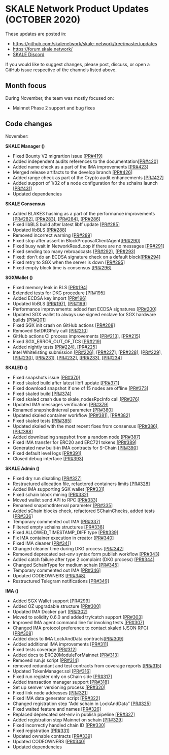 # SKALE Network Product Updates (OCTOBER 2020)

These updates are posted in: 

-   <https://github.com/skalenetwork/skale-network/tree/master/updates>
-   <https://forum.skale.network/>
-   [SKALE Discord](https://discord.gg/vvUtWJB)

If you would like to suggest changes, please post, discuss, or open a GitHub issue respective of the channels listed above.

## Month focus

During November, the team was mostly focused on:

-   Mainnet Phase 2 support and bug fixes


## Code changes

November:

**SKALE Manager ()**

-   Fixed Bounty V2 migrartion issue [\[PR#419\]](https://github.com/skalenetwork/skale-manager/pull/419)
-   Added independent audits references to the documentation[\[PR#420\]](https://github.com/skalenetwork/skale-manager/pull/420)
-   Added name check as a part of the IMA improvements [\[PR#423\]](https://github.com/skalenetwork/skale-manager/pull/423)
-   Merged release artifacts to the develop branch [\[PR#426\]](https://github.com/skalenetwork/skale-manager/pull/426)
-   Added range check as part of the Crypto audit enhancements [\[PR#427\]](https://github.com/skalenetwork/skale-manager/pull/427)
-   Added support of 1/32 of a node configuration for the schains launch [\[PR#431\]](https://github.com/skalenetwork/skale-manager/pull/431)
-   Updated dependencies

**SKALE Consensus**

-   Added BLAKE3 hashing as a part of the performance improvements [\[PR#282\]](https://github.com/skalenetwork/skale-consensus/pull/282), [\[PR#283\]](https://github.com/skalenetwork/skale-consensus/pull/283), [\[PR#284\]](https://github.com/skalenetwork/skale-consensus/pull/284), [\[PR#286\]](https://github.com/skalenetwork/skale-consensus/pull/286)
-   Fixed libBLS build after latest libff update [\[PR#285\]](https://github.com/skalenetwork/skale-consensus/pull/285)
-   Updated libBLS [\[PR#288\]](https://github.com/skalenetwork/skale-consensus/pull/288)
-   Removed incorrect warning [\[PR#289\]](https://github.com/skalenetwork/skale-consensus/pull/289)
-   Fixed stop after assert in BlockProposalClientAgent[\[PR#290\]](https://github.com/skalenetwork/skale-consensus/pull/290)
-   Fixed busy wait in NetworkReadLoop if there are no messages [\[PR#291\]](https://github.com/skalenetwork/skale-consensus/pull/291)
-   Fixed sending too many rebroadcasts [\[PR#292\]](https://github.com/skalenetwork/skale-consensus/pull/292), [\[PR#293\]](https://github.com/skalenetwork/skale-consensus/pull/293)
-   Fixed: don't do an ECDSA signature check on a default block[\[PR#294\]](https://github.com/skalenetwork/skale-consensus/pull/294)
-   Fixed retry to SGX when the server is down [\[PR#295\]](https://github.com/skalenetwork/skale-consensus/pull/295)
-   Fixed empty block time is consensus [\[PR#296\]](https://github.com/skalenetwork/skale-consensus/pull/296)

**SGXWallet ()**

-   Fixed memory leak in BLS [\[PR#194\]](https://github.com/skalenetwork/SGXWallet/pull/194)
-   Extended tests for DKG procedure [\[PR#195\]](https://github.com/skalenetwork/SGXWallet/pull/195)
-   Added ECDSA key import [\[PR#196\]](https://github.com/skalenetwork/SGXWallet/pull/196)
-   Updated libBLS [\[PR#197\]](https://github.com/skalenetwork/SGXWallet/pull/197), [\[PR#199\]](https://github.com/skalenetwork/SGXWallet/pull/199)
-   Performance improvements: added fast ECDSA signatures [\[PR#200\]](https://github.com/skalenetwork/SGXWallet/pull/200)
-   Updated SGX wallet to always use signed enclave for SGX hardware builds [\[PR#201\]](https://github.com/skalenetwork/SGXWallet/pull/201)
-   Fixed SGX init crash on GitHub actions [\[PR#208\]](https://github.com/skalenetwork/SGXWallet/pull/208)
-   Removed SetDKGPoly call [\[PR#210\]](https://github.com/skalenetwork/SGXWallet/pull/210)
-   GitHub actions CI process improvements [\[PR#213\]](https://github.com/skalenetwork/SGXWallet/pull/213), [\[PR#215\]](https://github.com/skalenetwork/SGXWallet/pull/215)
-   Fixed SGX_ERROR_OUT_OF_TCS  [\[PR#219\]](https://github.com/skalenetwork/SGXWallet/pull/219)
-   Added nightly tests  [\[PR#224\]](https://github.com/skalenetwork/SGXWallet/pull/224), [\[PR#225\]](https://github.com/skalenetwork/SGXWallet/pull/225)
-   Intel Whitelisting submission [\[PR#226\]](https://github.com/skalenetwork/SGXWallet/pull/226), [\[PR#227\]](https://github.com/skalenetwork/SGXWallet/pull/227), [\[PR#228\]](https://github.com/skalenetwork/SGXWallet/pull/228), [\[PR#229\]](https://github.com/skalenetwork/SGXWallet/pull/229), [\[PR#230\]](https://github.com/skalenetwork/SGXWallet/pull/230), [\[PR#231\]](https://github.com/skalenetwork/SGXWallet/pull/231), [\[PR#232\]](https://github.com/skalenetwork/SGXWallet/pull/232), [\[PR#233\]](https://github.com/skalenetwork/SGXWallet/pull/233), [\[PR#234\]](https://github.com/skalenetwork/SGXWallet/pull/234)

**SKALED ()**

-   Fixed snapshots issue [\[PR#370\]](https://github.com/skalenetwork/skaled/pull/370)
-   Fixed skaled build after latest libff update [\[PR#371\]](https://github.com/skalenetwork/skaled/pull/371)
-   Fixed download snapshot if one of 15 nodes are offline [\[PR#373\]](https://github.com/skalenetwork/skaled/pull/373)
-   Fixed skaled build [\[PR#374\]](https://github.com/skalenetwork/skaled/pull/374)
-   Fixed skaled crash due to skale_nodesRpcInfo call [\[PR#376\]](https://github.com/skalenetwork/skaled/pull/376)
-   Updated IMA messages verification [\[PR#379\]](https://github.com/skalenetwork/skaled/pull/379)
-   Renamed snapshotInterval parameter [\[PR#380\]](https://github.com/skalenetwork/skaled/pull/380)
-   Updated skaled container workflow [\[PR#381\]](https://github.com/skalenetwork/skaled/pull/381), [\[PR#382\]](https://github.com/skalenetwork/skaled/pull/382)
-   Fixed skaled tests [\[PR#385\]](https://github.com/skalenetwork/skaled/pull/385)
-   Updated skaled with the most recent fixes from consensus [\[PR#386\]](https://github.com/skalenetwork/skaled/pull/386), [\[PR#388\]](https://github.com/skalenetwork/skaled/pull/388)
-   Added downloading snapshot from a random node [\[PR#387\]](https://github.com/skalenetwork/skaled/pull/387)
-   Fixed IMA transfer for ERC20 and ERC721 tokens [\[PR#389\]](https://github.com/skalenetwork/skaled/pull/389)
-   Generated new built-in IMA contracts for S-Chain [\[PR#390\]](https://github.com/skalenetwork/skaled/pull/390)
-   Fixed default level logs [\[PR#391\]](https://github.com/skalenetwork/skaled/pull/391)
-   Closed debug interface [\[PR#393\]](https://github.com/skalenetwork/skaled/pull/393)

**SKALE Admin ()**

-   Fixed dry run disabling [\[PR#327\]](https://github.com/skalenetwork/skale-admin/pull/327)
-   Restructured allocation file, refactored containers limits [\[PR#328\]](https://github.com/skalenetwork/skale-admin/pull/328)
-   Added IMA supporting SGX wallet [\[PR#331\]](https://github.com/skalenetwork/skale-admin/pull/331)
-   Fixed schain block mining [\[PR#332\]](https://github.com/skalenetwork/skale-admin/pull/332)
-   Moved wallet send API to RPC [\[PR#333\]](https://github.com/skalenetwork/skale-admin/pull/333)
-   Renamed snapshotInterval parameter [\[PR#335\]](https://github.com/skalenetwork/skale-admin/pull/335)
-   Added sChain blocks check, refactored SChainChecks, added tests [\[PR#336\]](https://github.com/skalenetwork/skale-admin/pull/336)
-   Temporary commented out IMA [\[PR#337\]](https://github.com/skalenetwork/skale-admin/pull/337)
-   Filtered empty schains structures [\[PR#338\]](https://github.com/skalenetwork/skale-admin/pull/338)
-   Fixed ALLOWED_TIMESTAMP_DIFF type [\[PR#339\]](https://github.com/skalenetwork/skale-admin/pull/339)
-   Fix IMA container execution in creator [\[PR#340\]](https://github.com/skalenetwork/skale-admin/pull/340)
-   Fixed IMA cleaner [\[PR#341\]](https://github.com/skalenetwork/skale-admin/pull/341)
-   Changed cleaner time during DKG process [\[PR#342\]](https://github.com/skalenetwork/skale-admin/pull/342)
-   Removed deprecated set-env syntax form publish workflow [\[PR#343\]](https://github.com/skalenetwork/skale-admin/pull/343)
-   Added catch failure after type 2 complaint (DKG process)  [\[PR#344\]](https://github.com/skalenetwork/skale-admin/pull/344)
-   Changed SchainType for medium schain [\[PR#345\]](https://github.com/skalenetwork/skale-admin/pull/345)
-   Temporary commented out IMA  [\[PR#346\]](https://github.com/skalenetwork/skale-admin/pull/346)
-   Updated CODEOWNERS  [\[PR#348\]](https://github.com/skalenetwork/skale-admin/pull/348)
-   Restructured Telegram notifications  [\[PR#349\]](https://github.com/skalenetwork/skale-admin/pull/349)

**IMA ()**

-   Added SGX Wallet support [\[PR#299\]](https://github.com/skalenetwork/ima/pull/299)
-   Added OZ upgradable structure [\[PR#300\]](https://github.com/skalenetwork/ima/pull/300)
-   Updated IMA Docker part [\[PR#302\]](https://github.com/skalenetwork/ima/pull/302)
-   Moved to solidity 0.6.0 and added try/catch support [\[PR#303\]](https://github.com/skalenetwork/ima/pull/300)
-   Improved IMA agent command line for invoking tests [\[PR#307\]](https://github.com/skalenetwork/ima/pull/307)
-   Changed IMA protocol preference to contact skaled (JSON RPC)  [\[PR#308\]](https://github.com/skalenetwork/ima/pull/308)
-   Added docs to IMA LockAndData contracts[\[PR#309\]](https://github.com/skalenetwork/ima/pull/309)
-   Added additional IMA improvements [\[PR#311\]](https://github.com/skalenetwork/ima/pull/311)
-   Fixed tests coverage [\[PR#312\]](https://github.com/skalenetwork/ima/pull/312)
-   Added docs to ERC20ModuleForMainnet [\[PR#313\]](https://github.com/skalenetwork/ima/pull/313)
-   Removed run.js script [\[PR#314\]](https://github.com/skalenetwork/ima/pull/314)
-   removed redundant and test contracts from coverage reports [\[PR#315\]](https://github.com/skalenetwork/ima/pull/315)
-   Updated TokenManager.sol  [\[PR#316\]](https://github.com/skalenetwork/ima/pull/316)
-   Fixed run register only on sChain side [\[PR#317\]](https://github.com/skalenetwork/ima/pull/317)
-   Added transaction manager support [\[PR#318\]](https://github.com/skalenetwork/ima/pull/318)
-   Set up semver versioning process [\[PR#320\]](https://github.com/skalenetwork/ima/pull/320)
-   Fixed link node addresses [\[PR#321\]](https://github.com/skalenetwork/ima/pull/321)
-   Fixed IMA data generator script  [\[PR#322\]](https://github.com/skalenetwork/ima/pull/322)
-   Changed registration step “Add schain in LockAndData” [\[PR#325\]](https://github.com/skalenetwork/ima/pull/325)
-   Fixed waited feature and names [\[PR#326\]](https://github.com/skalenetwork/ima/pull/326)
-   Replaced deprecated set-env in publish pipeline [\[PR#327\]](https://github.com/skalenetwork/ima/pull/327)
-   Added registration step Mainnet on schain [\[PR#329\]](https://github.com/skalenetwork/ima/pull/329)
-   Fixed incorrectly handled chain ID [\[PR#330\]](https://github.com/skalenetwork/ima/pull/330)
-   Fixed registration [\[PR#331\]](https://github.com/skalenetwork/ima/pull/331)
-   Updated ownable contracts [\[PR#339\]](https://github.com/skalenetwork/ima/pull/339)
-   Updated CODEOWNERS [\[PR#340\]](https://github.com/skalenetwork/ima/pull/340)
-   Updated dependencies
